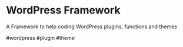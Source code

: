 # WordPress Framework
A Framework to help coding WordPress plugins, functions and themes

#wordpress #plugin #theme
